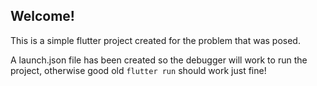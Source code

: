 ## Welcome!

This is a simple flutter project created for the problem that was posed.

A launch.json file has been created so the debugger will work to run the project, otherwise good old `flutter run` should work just fine!
